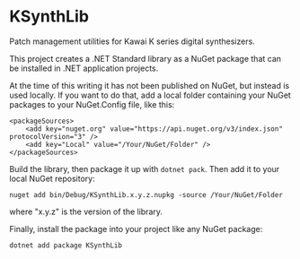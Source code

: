 # KSynthLib

Patch management utilities for Kawai K series digital synthesizers.

This project creates a .NET Standard library as a NuGet package
that can be installed in .NET application projects.

At the time of this writing it has not been published on NuGet, but 
instead is used locally. If you want to do that, add a local folder
containing your NuGet packages to your NuGet.Config file, like this:

    <packageSources>
        <add key="nuget.org" value="https://api.nuget.org/v3/index.json" protocolVersion="3" />
        <add key="Local" value="/Your/NuGet/Folder" />
    </packageSources>

Build the library, then package it up with `dotnet pack`. Then add it to your local
NuGet repository:

    nuget add bin/Debug/KSynthLib.x.y.z.nupkg -source /Your/NuGet/Folder

where "x.y.z" is the version of the library.

Finally, install the package into your project like any NuGet package:

    dotnet add package KSynthLib
